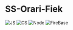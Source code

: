 # SS-Orari-Fiek
<img alt="JS" src="https://img.shields.io/badge/JavaScript-323330?style=for-the-badge&logo=javascript&logoColor=F7DF1E" />
<img alt="CS" src="https://img.shields.io/badge/C%23-239120?style=for-the-badge&logo=c-sharp&logoColor=white" />
<img alt="Node" src="https://img.shields.io/badge/Node.js-339933?style=for-the-badge&logo=nodedotjs&logoColor=white" />
<img alt="FireBase" src="https://img.shields.io/badge/firebase-ffca28?style=for-the-badge&logo=firebase&logoColor=black" />
